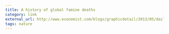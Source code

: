 ```yaml
---
title: A history of global famine deaths
category: link
external_url: http://www.economist.com/blogs/graphicdetail/2013/05/daily-chart-10?fsrc=rss
tags: nature
---
```

